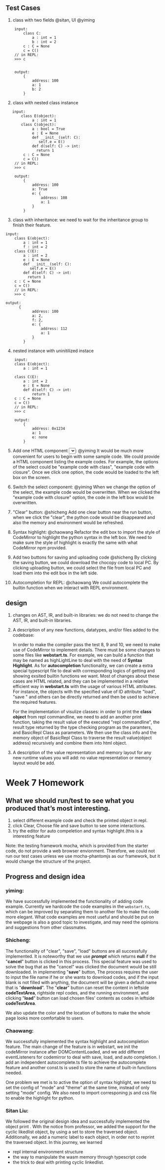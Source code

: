 ## Test Cases
1.  class with two fields @sitan, UI @yiming
```
    input:
        class C:
            a : int = 1
            b : int = 2
        c : C = None
        c = C()
    // in REPL:
    >>> c
    

    output:
        {
            address: 100
            a: 1
            b: 2
        }
```

2. class with nested class instance
```
   input:
       class E(object):
            a : int = 1
       class C(object):
            a : bool = True
            e : E = None
            def __init__(self: C):
               self.e = E()
            def d(self: C) -> int:
              return 1
        c : C = None
        c = C()
    // in REPL:
    >>> c
        
    output:
        {
            address: 100
            a: True
            e: {
                address: 108
                a: 1
            }
        }
```

3.  class with inheritance: 
 we need to wait for the inheritance group to finish their feature.
```
input: 
    class E(object):
        a : int = 1
        f : int = 2
    class C(E):
        a : int = 2
        e : E = None
        def __init__(self: C):
           self.e = E()
        def d(self: C) -> int:
          return 1
    c : C = None
    c = C()
    // in REPL:
    >>> c

output: 
      {
            address: 100
            a: 2,
            f: 2,
            e: {
                address: 112
                a: 1
            }
        }
```

4. nested instance with uninitilized instace
```
    input:
    class E(object):
        a : int = 1

    class C(E):
        a : int = 2
        e : E = None
        def d(self: C) -> int:
            return 1
    c : C = None
    c = C()
    // in REPL:
    >>> c

    output:
        {
            address: 0x1234
            a: 1
            e: none
        }
```
5.  Add one HTML component <select></select>: @yiming
It would be much more convenient for users to begin with some sample code. We could provide a HTML component listing the example codes. For example, the options of the select could be "example code with class", "example code with closure". Once we click one option, the code would be loaded to the left box on the screen.

6.  Switch the select component: @yiming
When we change the option of the select, the example code would be overwritten. When we clicked the "example code with closure" option, the code in the left box would be overwritten.

7. "Clear" button: @shicheng
Add one clear button near the run button, when we click the "clear", the python code would be disappeared and also the memory and environment would be refreshed. 


8. Syntax highlight: @chaowang
Refactor the edit box to import the style of CodeMirror to highlight the python syntax in the left box. We need to make sure the style of highlight is exactly the same with what CodeMirror npm provided.


9. Add two buttons for saving and uploading code @shicheng
By clicking the saving button, we could download the chocopy code to local PC. By clicking uploading button, we could select the file from local PC and load them into the edit box in the left side. 


10. Autocompletion for REPL: @chaowang
We could autocomplete the builtin function when we interact with REPL environment. 





## design
1. changes on AST, IR, and built-in libraries:
we do not need to change the AST, IR, and built-in libraries.


2. A description of any new functions, datatypes, and/or files added to the codebase:

 
    
    In order to make the compiler pass the test 8, 9 and 10,  we need to make use of CodeMirror to implement details. There must be some changes to some files like <b>webstart.ts</b>. For example, we can build a function that may be named as highLightLine to deal with the need of <b>Syntax Highlight</b>. As for <b>autocompletion </b> functionality, we can create a extra special typescript file to deal with corresponding logics of getting and showing exsited builtin functions we want. Most of changes about these cases are HTML related, and they can be implemented in a relative efficient way in <b>webstart.ts</b> with the usage of various HTML attributes. For instance, the objects with the specified value of ID attribute "load", "save " and others can be directly returned and then be used to achieve the required features.
    
    For the implementation of visulize classes: in order to print the <b>class object</b> from repl commandline, we need to add an another print function, taking the result value of the executed "repl commandline",  the result type returned by the type checking program as the paramters, and BasicRepl Class as parameters. We then use the class info and the memory object of BasicRepl Class to traverse the result value(object address) recursively and combine them into html object.




3. A description of the value representation and memory layout for any new runtime values you will add:
no value representation or memory layout would be add.


# Week 7 Homework


## What we should run/test to see what you produced that’s most interesting.
1. select different example code and check the printed object in repl. 
2. click Clear, Choose file and save button to see some interactions.
3. try the editor for auto compeletion and syntax highlight.(this is a interesting feature

Note: the testing framework mocha, which is provided from the starter code, do not provide a web browser envionment. Therefore, we could not run our test cases unless we use mocha-phantomjs as our framework, but it would change the structure of the project.  

## Progress and design idea
### yiming:
We have successfully implemented the functionality of adding code example. Currently we hardcode the code examples in the `webstart.ts`, which can be improved by separating them to another file to make the code more elegant. What code examples are most useful and should be put on the webpage is also a good topic to investigate, and may need the opinions and suggestions from other classmates.

### Shicheng:
The functionality of "clear", "save", "load" buttons are all successfully implemented. It is noteworthy that we use <b>_prompt_</b> which returns <b>null</b> if the "<b>cancel</b>" button is clicked in this process. This special feature was used to solve the bug that as the "cancel" was clicked the document would be still downloaded. In implementing "<b>save</b>" button, The process requires the user to input the file name if he or she wants to download codes, and if the input blank is not filled with anything, the document will be given a default name that is "<b>download</b>". The "<b>clear</b>" button can reset the content in leftside <b>codeTextArea</b>, rightside repl codes, and the running environment, and clicking "<b>load</b>" button can load chosen files' contents as codes in leftside <b>codeTextArea</b>. 

We also update the color and the location of buttons to make the whole page looks more comfortable to users.


### Chaowang:
We successfully implemented the syntax highlight and autocompletion feature. The main change of the feature is in webstart, we init the codeMirror instance after DOMContentLoaded, and we add different eventListeners for codemirror to deal with save, load, and auto completion. I add an independent autocomplete.ts file to achieve the autocomplete feature and another const.ts is used to store the name of built-in functions needed. 

One problem we met is to active the option of syntax highlight, we need to set the config of "mode" and "theme" at the same time, instead of only setting "mode" config. We also need to import corresponing js and css file to enable the highlight for python.

### Sitan Liu:
We followed the original design idea and successfully implemented the object print . With the notice from professor, we added the support for the cyclic likedlist object, by using a set to store the traversed object. Additionally, we add a numeric label to each object, in order not to reprint the traversed object. In this journey, we learned 
* repl internal environment structure 
* the way to manipulate the wasm memory through typescript code 
* the trick to deal with printing cyclic linkedlist. 
